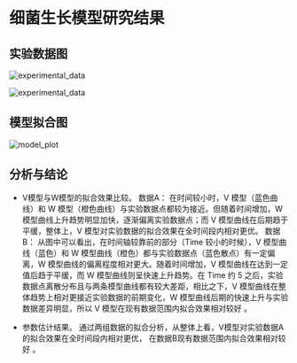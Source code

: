 # 细菌生长模型研究结果

## 实验数据图
![experimental_data](https://github.com/user-attachments/assets/32e8e882-ac9a-41f5-878c-5df6ae984477)

![experimental_data](https://github.com/user-attachments/assets/9d1682d6-d34e-4011-919e-cc94b7468bd5)


## 模型拟合图

![model_plot](https://github.com/user-attachments/assets/f6a1d57a-5d0a-4cc5-937f-d6e55c55ab5b)


## 分析与结论
- V模型与W模型的拟合效果比较。
数据A：
在时间较小时，V 模型（蓝色曲线）和 W 模型（橙色曲线）与实验数据点都较为接近。但随着时间增加，W 模型曲线上升趋势明显加快，逐渐偏离实验数据点；而 V 模型曲线在后期趋于平缓，整体上，V 模型对实验数据的拟合效果在全时间段内相对更优。
数据B：
从图中可以看出，在时间轴较靠前的部分（Time 较小的时候），V 模型曲线（蓝色）和 W 模型曲线（橙色）都与实验数据点（蓝色散点）有一定偏离，W 模型曲线的偏离程度相对更大。随着时间增加，V 模型曲线在达到一定值后趋于平缓，而 W 模型曲线则呈快速上升趋势。在 Time 约 5 之后，实验数据点离散分布且与两条模型曲线都有较大差距，相比之下，V 模型曲线在整体趋势上相对更接近实验数据的前期变化，W 模型曲线后期的快速上升与实验数据差异明显，所以 V 模型在现有数据范围内拟合效果相对较好 。

- 参数估计结果。
通过两组数据的拟合分析，从整体上看，V模型对实验数据A的拟合效果在全时间段内相对更优， 在数据B现有数据范围内拟合效果相对较好 。
